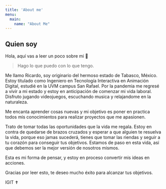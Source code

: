 ```yaml
---
title: 'About me'
menu:
  main:
    name: "About Me"
---
```


## Quien soy

Hola, aquí vas a leer un poco sobre mi 🤩

> Hago lo que puedo con lo que tengo.

Me llamo Ricardo, soy originario del hermoso estado de Tabasco, México.
Estoy titulado como Ingeniero en Tecnología Interactiva en Animación Digital, estudié en la UVM campus San Rafael.
Por la pandemia me regresé a vivir a mi estado y estoy en anticipación de comenzar mi vida laboral.
Disfruto jugando videojuegos, escuchando musica y relajandome en la naturaleza.

Me encanta aprender cosas nuevas y mi objetivo es poner en practica todos mis conocimientos para realizar proyectos que me apasionen.

Trato de tomar todas las oportunidades que la vida me regala. Estoy en contra de quedarse de brazos cruzados y esperar a que alguien te resuelva la vida, porque eso jamas sucederá, tienes que tomar las riendas y seguir a tu corazón para conseguir tus objetivos. Estamos de paso en esta vida, así que debemos ser la mejor versión de nosotros mismos.

Esta es mi forma de pensar, y estoy en proceso convertir mis ideas en acciones.


Gracias por leer esto, te deseo mucho éxito para alcanzar tus objetivos.

IGIT :latin_cross:
